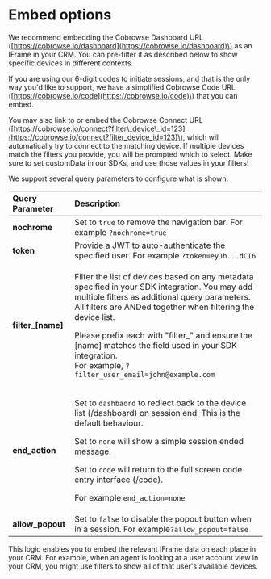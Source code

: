 # Embed options

We recommend embedding the Cobrowse Dashboard URL \([https://cobrowse.io/dashboard](https://cobrowse.io/dashboard)\) as an IFrame in your CRM. You can pre-filter it as described below to show specific devices in different contexts.

If you are using our 6-digit codes to initiate sessions, and that is the only way you'd like to support, we have a simplified Cobrowse Code URL \([https://cobrowse.io/code](https://cobrowse.io/code)\) that you can embed.

You may also link to or embed the Cobrowse Connect URL \([https://cobrowse.io/connect?filter\_device\_id=123](https://cobrowse.io/connect?filter_device_id=123)\), which will automatically try to connect to the matching device. If multiple devices match the filters you provide, you will be prompted which to select. Make sure to set customData in our SDKs, and use those values in your filters!

We support several query parameters to configure what is shown:

<table>
  <thead>
    <tr>
      <th style="text-align:left">Query Parameter</th>
      <th style="text-align:left">Description</th>
    </tr>
  </thead>
  <tbody>
    <tr>
      <td style="text-align:left"><b>nochrome</b>
      </td>
      <td style="text-align:left">Set to <code>true</code> to remove the navigation bar. For example <code>?nochrome=true</code>
      </td>
    </tr>
    <tr>
      <td style="text-align:left"><b>token</b>
      </td>
      <td style="text-align:left">Provide a JWT to auto-authenticate the specified user. For example <code>?token=eyJh...dCI6</code>
      </td>
    </tr>
    <tr>
      <td style="text-align:left"><b>filter_[name]</b>
      </td>
      <td style="text-align:left">
        <p>Filter the list of devices based on any metadata specified in your SDK
          integration. You may add multiple filters as additional query parameters.
          All filters are ANDed together when filtering the device list.</p>
        <p>Please prefix each with &quot;filter_&quot; and ensure the [name] matches
          the field used in your SDK integration.
          <br />For example, <code>?filter_user_email=john@example.com</code>
        </p>
      </td>
    </tr>
    <tr>
      <td style="text-align:left"><b>end_action</b>
      </td>
      <td style="text-align:left">
        <p>Set to <code>dashbaord</code> to rediect back to the device list (/dashboard)
          on session end. This is the default behaviour.</p>
        <p>Set to <code>none</code> will show a simple session ended message.</p>
        <p>Set to <code>code</code> will return to the full screen code entry interface
          (/code).</p>
        <p>For example <code>end_action=none</code>
        </p>
      </td>
    </tr>
    <tr>
      <td style="text-align:left"><b>allow_popout</b>
      </td>
      <td style="text-align:left">Set to <code>false</code> to disable the popout button when in a session.
        For example<code>?allow_popout=false</code>
      </td>
    </tr>
  </tbody>
</table>

This logic enables you to embed the relevant IFrame data on each place in your CRM. For example, when an agent is looking at a user account view in your CRM, you might use filters to show all of that user's available devices.

